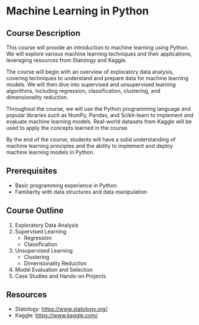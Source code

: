 # Machine Learning in Python

## Course Description

This course will provide an introduction to machine learning using Python. We will explore various machine learning techniques and their applications, leveraging resources from Statology and Kaggle.

The course will begin with an overview of exploratory data analysis, covering techniques to understand and prepare data for machine learning models. We will then dive into supervised and unsupervised learning algorithms, including regression, classification, clustering, and dimensionality reduction.

Throughout the course, we will use the Python programming language and popular libraries such as NumPy, Pandas, and Scikit-learn to implement and evaluate machine learning models. Real-world datasets from Kaggle will be used to apply the concepts learned in the course.

By the end of the course, students will have a solid understanding of machine learning principles and the ability to implement and deploy machine learning models in Python.

## Prerequisites

- Basic programming experience in Python
- Familiarity with data structures and data manipulation

## Course Outline

1. Exploratory Data Analysis
2. Supervised Learning
   - Regression
   - Classification
3. Unsupervised Learning
   - Clustering
   - Dimensionality Reduction
4. Model Evaluation and Selection
5. Case Studies and Hands-on Projects

## Resources

- Statology: https://www.statology.org/
- Kaggle: https://www.kaggle.com/